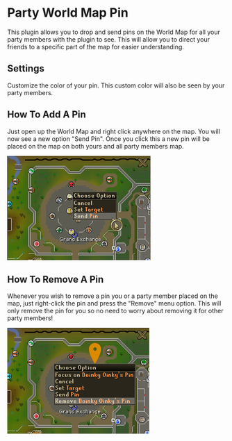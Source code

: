 # Party World Map Pin
This plugin allows you to drop and send pins on the World Map for all your party members with the plugin to see. This will allow you to direct your friends to a specific part of the map for easier understanding.

## Settings
Customize the color of your pin. This custom color will also be seen by your party members.

## How To Add A Pin
Just open up the World Map and right click anywhere on the map. You will now see a new option "Send Pin". Once you click this a new pin will be placed on the map on both yours and all party members map. 

![img.png](img.png)

## How To Remove A Pin 
Whenever you wish to remove a pin you or a party member placed on the map, just right-click the pin and press the "Remove" menu option. This will only remove the pin for you so no need to worry about removing it for other party members!

![img_1.png](img_1.png)